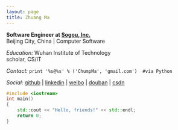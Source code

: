 ```yaml
---
layout: page
title: Zhuang Ma
---
```


**Software Engineer at [Sogou, Inc.](http://www.sogou.com)**  
Beijing City, China | Computer Software  
  
*Education:* Wuhan Institute of Technology  
scholar, CS/IT  

*Contact:* `print '%s@%s' % ('ChumpMa', 'gmail.com')  #via Python`  

*Social:*  [github](http://github.com/mzlogin) | [linkedin](http://www.linkedin.com/in/mazhuang) | [weibo](http://weibo.com/mzlogin) | [douban](http://www.douban.com/people/freedim/) | [csdn](http://blog.csdn.net/mzlogin)   
    
```c++
#include <iostream>
int main()
{
	std::cout << "Hello, friends!" << std::endl;
	return 0;
}
```
